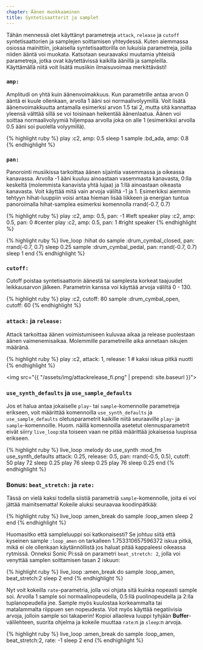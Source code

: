 ```yaml
---
chapter: Äänen muokkaaminen
title: Syntetisaattorit ja samplet
---
```


Tähän mennessä olet käyttänyt parametreja `attack`, `release` ja `cutoff` syntetisaattorien ja samplejen soittamisen yhteydessä. Kuten aiemmassa osiossa mainittiin, jokaisella syntetisaattorilla on lukuisia parametreja, joilla niiden ääntä voi muokata. Katsotaan seuraavaksi muutamia yhteisiä parametreja, jotka ovat käytettävissä kaikilla äänillä ja sampleilla. Käyttämällä niitä voit lisätä musiikin ilmaisuvoimaa merkittävästi! 

### `amp:`

Amplitudi on yhtä kuin äänenvoimakkuus. Kun parametrille antaa arvon 0 ääntä ei kuule ollenkaan, arvolla 1 ääni soi normaalivolyymillä. Voit lisätä äänenvoimakkuutta antamalla esimerksi arvon 1.5 tai 2, mutta sitä kannattaa yleensä välttää sillä se voi toisinaan heikentää äänenlaatua. Äänen voi soittaa normaalivolyymiä hiljempaa arvolla joka on alle 1 (esimerkiksi arvolla 0.5 ääni soi puolella volyymillä). 

{% highlight ruby %}
play :c2, amp: 0.5
sleep 1
sample :bd_ada, amp: 0.8
{% endhighlight %}

### `pan:`

Panorointi musiikissa tarkoittaa äänen sijaintia vasemmassa ja oikeassa kanavassa. Arvolla -1 ääni kuuluu ainoastaan vasemmasta kanavasta, 0:lla keskeltä (molemmista kanavista yhtä lujaa) ja 1:llä ainoastaan oikeasta kanavasta. Voit käyttää mitä vain arvoja väliltä -1 ja 1. Esimerkiksi aiemmin tehtyyn hihat-luuppiin voisi antaa hieman lisää liikkeen ja energian tuntua panoroimalla hihat-samplea esimerksi komennolla rrand(-0.7, 0.7)

{% highlight ruby %}
play :c2, amp: 0.5, pan: -1 #left speaker
play :c2, amp: 0.5, pan: 0 #center
play :c2, amp: 0.5, pan: 1 #right speaker
{% endhighlight %}

{% highlight ruby %}
live_loop :hihat do
  sample :drum_cymbal_closed, pan: rrand(-0.7, 0.7)
  sleep 0.25
  sample :drum_cymbal_pedal, pan: rrand(-0.7, 0.7)
  sleep 1
end
{% endhighlight %}

### `cutoff:`

Cutoff poistaa syntetisaattorin äänestä tai samplesta korkeat taajuudet leikkausarvon jälkeen. Parametrin kanssa voi käyttää arvoja väliltä 0 - 130.

{% highlight ruby %}
play :c2, cutoff: 80
sample :drum_cymbal_open, cutoff: 60
{% endhighlight %}

### `attack:` ja `release:`

Attack tarkoittaa äänen voimistumiseen kuluvaa aikaa ja release puolestaan äänen vaimenemisaikaa. Molemmille parametreille aika annetaan iskujen määränä. 

{% highlight ruby %}
play :c2, attack: 1, release: 1 # kaksi iskua pitkä nuotti
{% endhighlight %}

<img src="{{ "/assets/img/attackrelease_fi.png" | prepend: site.baseurl }}">

### `use_synth_defaults` ja `use_sample_defaults`

Jos et halua antaa jokaiselle `play`- tai `sample`-komennolle parametreja erikseen, voit määrittää komennoilla `use_synth_defaults` ja `use_sample_defaults` oletusparametrit kaikille niitä seuraaville `play`- ja `sample`-komennoille. Huom. näillä komennoilla asetetut olennusparametrit eivät siirry `live_loop`:sta toiseen vaan ne pitää määrittää jokaisessa luupissa erikseen. 

{% highlight ruby %}
live_loop :melody do
  use_synth :mod_fm
  use_synth_defaults attack: 0.25, release: 0.5, pan: rrand(-0.5, 0.5), cutoff: 50
  play 72
  sleep 0.25
  play 76
  sleep 0.25
  play 76
  sleep 0.25
end
{% endhighlight %}

### Bonus: `beat_stretch:` ja `rate:`

Tässä on vielä kaksi todella siistiä parametriä `sample`-komennolle, joita ei voi jättää mainitsematta! Kokeile aluksi seuraavaa koodinpätkää: 

{% highlight ruby %}
live_loop :amen_break do
  sample :loop_amen
  sleep 2
end 
{% endhighlight %}

Huomasitko että sampleluuppi soi katkonaisesti? Se johtuu siitä että kyseinen sample `:loop_amen` on tarkalleen 1.753310657596372 iskua pitkä, mikä ei ole ollenkaan käytännöllistä jos haluat pitää kappaleesi oikeassa rytmissä. Onneksi Sonic Pi:ssä on parametri `beat_stretch: 2`, jolla voi venyttää samplen soittamisen tasan 2 iskuun:

{% highlight ruby %}
live_loop :amen_break do
  sample :loop_amen, beat_stretch:2
  sleep 2
end
{% endhighlight %}

Nyt voit kokeilla `rate`-parametria, jolla voi ohjata sitä kuinka nopeasti sample soi. Arvolla 1 sample soi normaalinopeudella, 0.5:llä puolinopeudella ja 2:lla tuplanopeudella jne. Sample myös kuulostaa korkeammalta tai matalammalta riippuen sen nopeudesta. Voit myös käyttää negatiivisia arvoja, jolloin sample soi takaperin! Kopioi allaoleva luuppi tyhjään **Buffer**-välilehteen, suorita ohjelma ja kokeile muuttaa `rate`:n ja `sleep`:n arvoja. 

{% highlight ruby %}
live_loop :amen_break do
  sample :loop_amen, beat_stretch:2, rate: -1
  sleep 2
end
{% endhighlight %}

